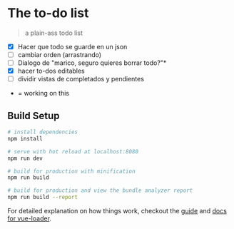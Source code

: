 # The to-do list
> a plain-ass todo list

- [x] Hacer que todo se guarde en un json
- [ ] cambiar orden (arrastrando)
- [ ] Dialogo de "marico, seguro quieres borrar todo?"*
- [x] hacer to-dos editables
- [ ] dividir vistas de completados y pendientes

* = working on this

## Build Setup

``` bash
# install dependencies
npm install

# serve with hot reload at localhost:8080
npm run dev

# build for production with minification
npm run build

# build for production and view the bundle analyzer report
npm run build --report
```

For detailed explanation on how things work, checkout the [guide](http://vuejs-templates.github.io/webpack/) and [docs for vue-loader](http://vuejs.github.io/vue-loader).
